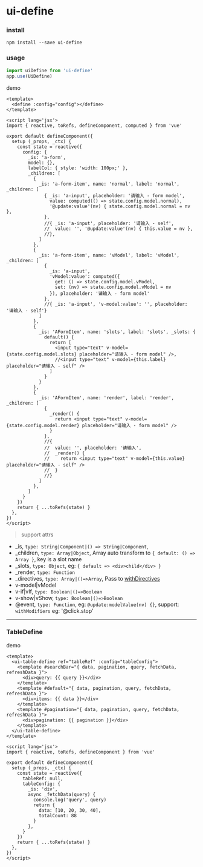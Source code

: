 # ui-define

### install 
```
npm install --save ui-define
```

### usage
```javascript
import uiDefine from 'ui-define'
app.use(UiDefine)
```
demo 

```vue
<template>
  <define :config="config"></define>
</template>

<script lang='jsx'>
import { reactive, toRefs, defineComponent, computed } from 'vue'

export default defineComponent({
  setup (_props, _ctx) {
    const state = reactive({
      config: {
        _is: 'a-form',
        model: {},
        labelCol: { style: 'width: 100px;' },
        _children: [
          {
            _is: 'a-form-item', name: 'normal', label: 'normal', _children: [
              { _is: 'a-input', placeholder: '请输入 - form model',
                value: computed(() => state.config.model.normal),
                '@update:value'(nv) { state.config.model.normal = nv },
              },
              //{ _is: 'a-input', placeholder: '请输入 - self',
              //  value: '', '@update:value'(nv) { this.value = nv },
              //},
            ]
          },
          {
            _is: 'a-form-item', name: 'vModel', label: 'vModel', _children: [
              {
                _is: 'a-input',
                'vModel:value': computed({
                  get: () => state.config.model.vModel,
                  set: (nv) => state.config.model.vModel = nv
                }), placeholder: '请输入 - form model'
              },
              //{ _is: 'a-input', 'v-model:value': '', placeholder: '请输入 - self'}
            ]
          },
          {
            _is: 'AFormItem', name: 'slots', label: 'slots', _slots: {
              default() {
                return [
                  <input type="text" v-model={state.config.model.slots} placeholder="请输入 - form model" />,
                  //<input type="text" v-model={this.label} placeholder="请输入 - self" />
                ]
              }
            }
          },
          {
            _is: 'AFormItem', name: 'render', label: 'render', _children: [
              {
                _render() {
                  return <input type="text" v-model={state.config.model.render} placeholder="请输入 - form model" />
                }
              },
              //{
              //  value: '', placeholder: '请输入',
              //  _render() {
              //    return <input type="text" v-model={this.value} placeholder="请输入 - self" />
              //  }
              //}
            ]
          },
        ]
      }
    })
    return { ...toRefs(state) }
  },
})
</script>
```

> support attrs
* _is, `type: String|Component|() => String|Component`,
* _children, `type: Array|Object`, Array auto transform to `{ default: () => Array }`, key is a slot name
* _slots, `type: Object`, eg: `{ default => <div>child</div> }`
* _render, `type: Function`
* _directives, `type: Array|()=>Array`, Pass to [withDirectives](https://v3.cn.vuejs.org/api/global-api.html#withdirectives)
* v-model|vModel
* v-if|vIf, `type: Boolean|()=>Boolean`
* v-show|vShow, `type: Boolean|()=>Boolean`
* @event, `type: Function`, eg: `@update:modelValue(nv) {}`, support: `withModifiers` eg: '@click.stop'

---
### TableDefine

demo
```vue
<template>
  <ui-table-define ref="tableRef" :config="tableConfig">
    <template #searchBar="{ data, pagination, query, fetchData, refreshData }">
      <div>query: {{ query }}</div>
    </template>
    <template #default="{ data, pagination, query, fetchData, refreshData }">
      <div>items: {{ data }}</div>
    </template>
    <template #pagination="{ data, pagination, query, fetchData, refreshData }">
      <div>pagination: {{ pagination }}</div>
    </template>
  </ui-table-define>
</template>

<script lang='jsx'>
import { reactive, toRefs, defineComponent } from 'vue'

export default defineComponent({
  setup (_props, _ctx) {
    const state = reactive({
      tableRef: null,
      tableConfig: {
        _is: 'div',
        async _fetchData(query) {
          console.log('query', query)
          return {
            data: [10, 20, 30, 40],
            totalCount: 88
          }
        },
      }
    })
    return { ...toRefs(state) }
  },
})
</script>
```